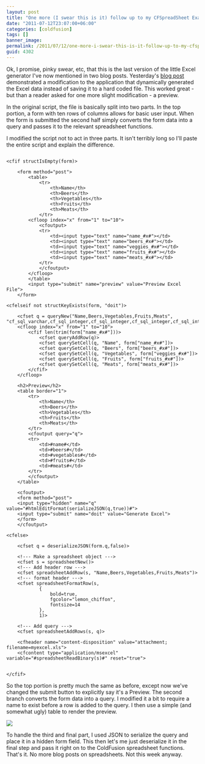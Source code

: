 ```yaml
---
layout: post
title: "One more (I swear this is it) follow up to my CFSpreadSheet Example"
date: "2011-07-12T23:07:00+06:00"
categories: [coldfusion]
tags: []
banner_image: 
permalink: /2011/07/12/one-more-i-swear-this-is-it-follow-up-to-my-cfspreadsheet-example
guid: 4302
---
```


Ok, I promise, pinky swear, etc, that this is the last version of the little Excel generator I've now mentioned in two blog posts. Yesterday's <a href="http://www.raymondcamden.com/index.cfm/2011/7/11/Quick-followup-to-my-CFSpreadSheet-Samples">blog post</a> demonstrated a modification to the application that dynamically generated the Excel data instead of saving it to a hard coded file. This worked great - but than a reader asked for one more slight modification - a preview.
<!--more-->
<p/>

In the original script, the file is basically split into two parts. In the top portion, a form with ten rows of columns allows for basic user input. When the form is submitted the second half simply converts the form data into a query and passes it to the relevant spreadsheet functions.

<p/>

I modified the script not to act in three parts. It isn't terribly long so I'll paste the entire script and explain the difference.

<p/>

<pre><code class="language-markup">
&lt;cfif structIsEmpty(form)&gt;
	
	&lt;form method="post"&gt;
		&lt;table&gt;
			&lt;tr&gt;
				&lt;th&gt;Name&lt;/th&gt;
				&lt;th&gt;Beers&lt;/th&gt;
				&lt;th&gt;Vegetables&lt;/th&gt;
				&lt;th&gt;Fruits&lt;/th&gt;
				&lt;th&gt;Meats&lt;/th&gt;
			&lt;/tr&gt;
		&lt;cfloop index="x" from="1" to="10"&gt;
			&lt;cfoutput&gt;
			&lt;tr&gt;
				&lt;td&gt;&lt;input type="text" name="name_#x#"&gt;&lt;/td&gt;
				&lt;td&gt;&lt;input type="text" name="beers_#x#"&gt;&lt;/td&gt;
				&lt;td&gt;&lt;input type="text" name="veggies_#x#"&gt;&lt;/td&gt;	
				&lt;td&gt;&lt;input type="text" name="fruits_#x#"&gt;&lt;/td&gt;	
				&lt;td&gt;&lt;input type="text" name="meats_#x#"&gt;&lt;/td&gt;
			&lt;/tr&gt;
			&lt;/cfoutput&gt;
		&lt;/cfloop&gt;
		&lt;/table&gt;
		&lt;input type="submit" name="preview" value="Preview Excel File"&gt;
	&lt;/form&gt;
		
&lt;cfelseif not structKeyExists(form, "doit")&gt;
	
	&lt;cfset q = queryNew("Name,Beers,Vegetables,Fruits,Meats", "cf_sql_varchar,cf_sql_integer,cf_sql_integer,cf_sql_integer,cf_sql_integer")&gt; 
	&lt;cfloop index="x" from="1" to="10"&gt;
		&lt;cfif len(trim(form["name_#x#"]))&gt;
			&lt;cfset queryAddRow(q)&gt;
			&lt;cfset querySetCell(q, "Name", form["name_#x#"])&gt;
			&lt;cfset querySetCell(q, "Beers", form["beers_#x#"])&gt;
			&lt;cfset querySetCell(q, "Vegetables", form["veggies_#x#"])&gt;
			&lt;cfset querySetCell(q, "Fruits", form["fruits_#x#"])&gt;
			&lt;cfset querySetCell(q, "Meats", form["meats_#x#"])&gt;
		&lt;/cfif&gt;
	&lt;/cfloop&gt;

	&lt;h2&gt;Preview&lt;/h2&gt;
	&lt;table border="1"&gt;
		&lt;tr&gt;
			&lt;th&gt;Name&lt;/th&gt;
			&lt;th&gt;Beers&lt;/th&gt;
			&lt;th&gt;Vegetables&lt;/th&gt;
			&lt;th&gt;Fruits&lt;/th&gt;
			&lt;th&gt;Meats&lt;/th&gt;
		&lt;/tr&gt;
		&lt;cfoutput query="q"&gt;
		&lt;tr&gt;
			&lt;td&gt;#name#&lt;/td&gt;
			&lt;td&gt;#beers#&lt;/td&gt;
			&lt;td&gt;#vegetables#&lt;/td&gt;
			&lt;td&gt;#fruits#&lt;/td&gt;
			&lt;td&gt;#meats#&lt;/td&gt;
		&lt;/tr&gt;
		&lt;/cfoutput&gt;
	&lt;/table&gt;

	&lt;cfoutput&gt;	
	&lt;form method="post"&gt;
	&lt;input type="hidden" name="q" value="#htmlEditFormat(serializeJSON(q,true))#"&gt;
	&lt;input type="submit" name="doit" value="Generate Excel"&gt;
	&lt;/form&gt;
	&lt;/cfoutput&gt;

&lt;cfelse&gt;

	&lt;cfset q = deserializeJSON(form.q,false)&gt;

	&lt;!--- Make a spreadsheet object ---&gt;
	&lt;cfset s = spreadsheetNew()&gt;
	&lt;!--- Add header row ---&gt;
	&lt;cfset spreadsheetAddRow(s, "Name,Beers,Vegetables,Fruits,Meats")&gt;
	&lt;!--- format header ---&gt;	
	&lt;cfset spreadsheetFormatRow(s,
			{
				bold=true,
				fgcolor="lemon_chiffon",
				fontsize=14
			}, 
			1)&gt;
	
	&lt;!--- Add query ---&gt;
	&lt;cfset spreadsheetAddRows(s, q)&gt;

	&lt;cfheader name="content-disposition" value="attachment; filename=myexcel.xls"&gt;
	&lt;cfcontent type="application/msexcel" variable="#spreadsheetReadBinary(s)#" reset="true"&gt;


&lt;/cfif&gt;
</code></pre>

<p/>

So the top portion is pretty much the same as before, except now we've changed the submit button to explicitly say it's a Preview. The second branch converts the form data into a query. I modified it a bit to require a name to exist before a row is added to the query. I then use a simple (and somewhat ugly) table to render the preview.

<p/>

<img src="https://static.raymondcamden.com/images/cfjedi/ScreenClip138.png" />

<p/>

To handle the third and final part, I used JSON to serialize the query and place it in a hidden form field. This then let's me just deserialize it in the final step and pass it right on to the ColdFusion spreadsheet functions. That's it. No more blog posts on spreadsheets. Not this week anyway.